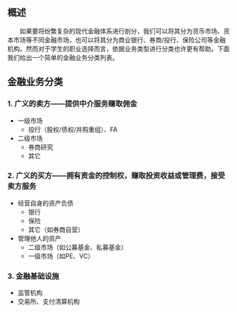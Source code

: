## 概述

&emsp;&emsp;如果要将纷繁复杂的现代金融体系进行剖分，我们可以将其分为货币市场、资本市场等不同金融市场，也可以将其分为商业银行、券商/投行、保险公司等金融机构。然而对于学生的职业选择而言，依据业务类型进行分类也许更有帮助。下面我们给出一个简单的金融业务分类列表。

## 金融业务分类

### 1. 广义的卖方——提供中介服务赚取佣金

- 一级市场
    - 投行（股权/债权/并购重组）、FA
- 二级市场
    - 券商研究
    - 其它

### 2. 广义的买方——拥有资金的控制权，赚取投资收益或管理费，接受卖方服务

- 经营自身的资产负债
    - 银行
    - 保险
    - 其它（如券商自营）
- 管理他人的资产
    - 二级市场（如公募基金、私募基金）
    - 一级市场（如PE、VC）

### 3. 金融基础设施

- 监管机构
- 交易所、支付清算机构
